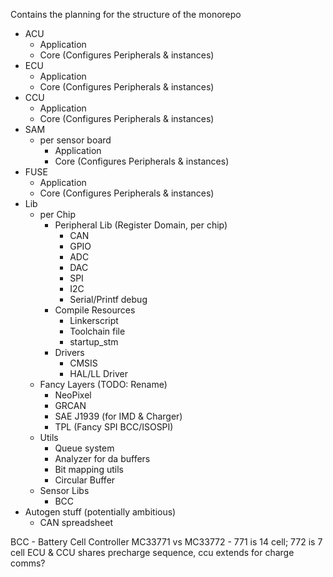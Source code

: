 Contains the planning for the structure of the monorepo

- ACU
    - Application
    - Core (Configures Peripherals & instances)
- ECU
    - Application
    - Core (Configures Peripherals & instances)
- CCU
    - Application
    - Core (Configures Peripherals & instances)
- SAM
    - per sensor board
        - Application
        - Core (Configures Peripherals & instances)
- FUSE
    - Application
    - Core (Configures Peripherals & instances)
- Lib
    - per Chip
        - Peripheral Lib (Register Domain, per chip)
            - CAN
            - GPIO
            - ADC
            - DAC
            - SPI
            - I2C
            - Serial/Printf debug
        - Compile Resources
            - Linkerscript
            - Toolchain file
            - startup_stm<chip>
        - Drivers
            - CMSIS
            - HAL/LL Driver
    - Fancy Layers (TODO: Rename)
        - NeoPixel
        - GRCAN
        - SAE J1939 (for IMD & Charger)
        - TPL (Fancy SPI BCC/ISOSPI)
    - Utils
        - Queue system
        - Analyzer for da buffers
        - Bit mapping utils
        - Circular Buffer
    - Sensor Libs
        - BCC
- Autogen stuff (potentially ambitious)
    - CAN spreadsheet
   
BCC - Battery Cell Controller
MC33771 vs MC33772 - 771 is 14 cell; 772 is 7 cell
ECU & CCU shares precharge sequence, ccu extends for charge comms?

